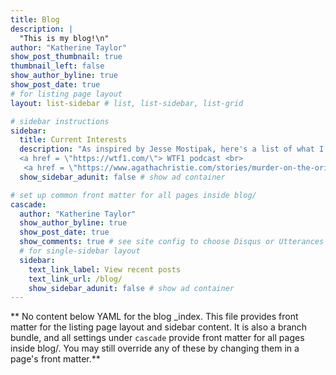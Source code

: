 ```yaml
---
title: Blog
description: |
  "This is my blog!\n"
author: "Katherine Taylor"
show_post_thumbnail: true
thumbnail_left: false
show_author_byline: true
show_post_date: true
# for listing page layout
layout: list-sidebar # list, list-sidebar, list-grid

# sidebar instructions
sidebar: 
  title: Current Interests
  description: "As inspired by Jesse Mostipak, here's a list of what I'm reading, listening and watching lately. Emphasis on the listening lately. <br>   <br> 
  <a href = \"https://wtf1.com/\"> WTF1 podcast <br>
   <a href = \"https://www.agathachristie.com/stories/murder-on-the-orient-express\">  Murder on the Orient Express </a> <br> <a href = \"https://open.spotify.com/show/1q1ndRAQiY9CaVtNl2TkYy?si=TFHZVr8CSf6BD-XG3IYEug\"> The Newest Olympian  </a>"
  show_sidebar_adunit: false # show ad container

# set up common front matter for all pages inside blog/
cascade:
  author: "Katherine Taylor"
  show_author_byline: true
  show_post_date: true
  show_comments: true # see site config to choose Disqus or Utterances
  # for single-sidebar layout
  sidebar:
    text_link_label: View recent posts
    text_link_url: /blog/
    show_sidebar_adunit: false # show ad container
---
```


\*\* No content below YAML for the blog \_index. This file provides front matter for the listing page layout and sidebar content. It is also a branch bundle, and all settings under `cascade` provide front matter for all pages inside blog/. You may still override any of these by changing them in a page's front matter.\*\*
